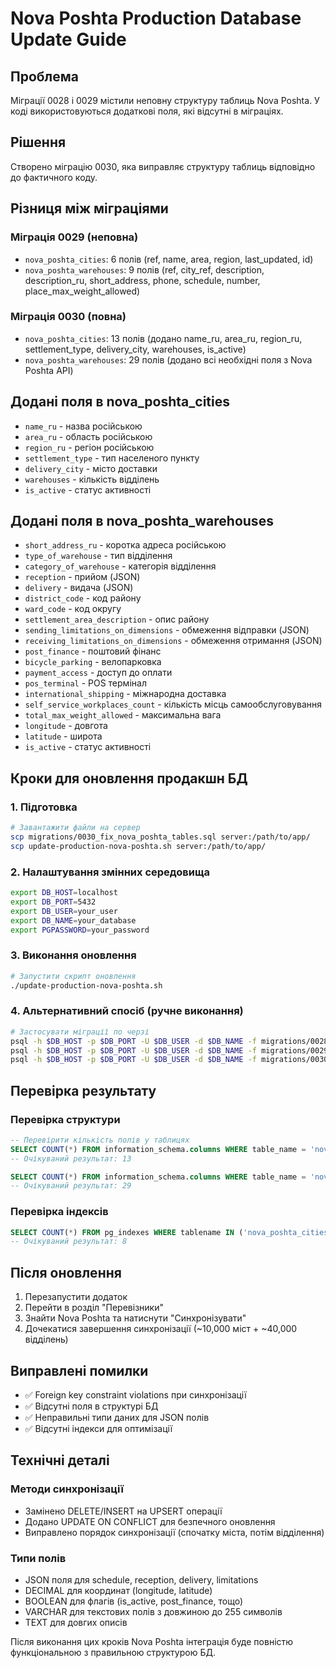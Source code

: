 # Nova Poshta Production Database Update Guide

## Проблема
Міграції 0028 і 0029 містили неповну структуру таблиць Nova Poshta. У коді використовуються додаткові поля, які відсутні в міграціях.

## Рішення
Створено міграцію 0030, яка виправляє структуру таблиць відповідно до фактичного коду.

## Різниця між міграціями

### Міграція 0029 (неповна)
- `nova_poshta_cities`: 6 полів (ref, name, area, region, last_updated, id)
- `nova_poshta_warehouses`: 9 полів (ref, city_ref, description, description_ru, short_address, phone, schedule, number, place_max_weight_allowed)

### Міграція 0030 (повна)
- `nova_poshta_cities`: 13 полів (додано name_ru, area_ru, region_ru, settlement_type, delivery_city, warehouses, is_active)
- `nova_poshta_warehouses`: 29 полів (додано всі необхідні поля з Nova Poshta API)

## Додані поля в nova_poshta_cities
- `name_ru` - назва російською
- `area_ru` - область російською  
- `region_ru` - регіон російською
- `settlement_type` - тип населеного пункту
- `delivery_city` - місто доставки
- `warehouses` - кількість відділень
- `is_active` - статус активності

## Додані поля в nova_poshta_warehouses
- `short_address_ru` - коротка адреса російською
- `type_of_warehouse` - тип відділення
- `category_of_warehouse` - категорія відділення
- `reception` - прийом (JSON)
- `delivery` - видача (JSON)
- `district_code` - код району
- `ward_code` - код округу
- `settlement_area_description` - опис району
- `sending_limitations_on_dimensions` - обмеження відправки (JSON)
- `receiving_limitations_on_dimensions` - обмеження отримання (JSON)
- `post_finance` - поштовий фінанс
- `bicycle_parking` - велопарковка
- `payment_access` - доступ до оплати
- `pos_terminal` - POS термінал
- `international_shipping` - міжнародна доставка
- `self_service_workplaces_count` - кількість місць самообслуговування
- `total_max_weight_allowed` - максимальна вага
- `longitude` - довгота
- `latitude` - широта
- `is_active` - статус активності

## Кроки для оновлення продакшн БД

### 1. Підготовка
```bash
# Завантажити файли на сервер
scp migrations/0030_fix_nova_poshta_tables.sql server:/path/to/app/
scp update-production-nova-poshta.sh server:/path/to/app/
```

### 2. Налаштування змінних середовища
```bash
export DB_HOST=localhost
export DB_PORT=5432
export DB_USER=your_user
export DB_NAME=your_database
export PGPASSWORD=your_password
```

### 3. Виконання оновлення
```bash
# Запустити скрипт оновлення
./update-production-nova-poshta.sh
```

### 4. Альтернативний спосіб (ручне виконання)
```bash
# Застосувати міграції по черзі
psql -h $DB_HOST -p $DB_PORT -U $DB_USER -d $DB_NAME -f migrations/0028_add_carrier_sync_settings.sql
psql -h $DB_HOST -p $DB_PORT -U $DB_USER -d $DB_NAME -f migrations/0029_add_nova_poshta_integration.sql  
psql -h $DB_HOST -p $DB_PORT -U $DB_USER -d $DB_NAME -f migrations/0030_fix_nova_poshta_tables.sql
```

## Перевірка результату

### Перевірка структури
```sql
-- Перевірити кількість полів у таблицях
SELECT COUNT(*) FROM information_schema.columns WHERE table_name = 'nova_poshta_cities';
-- Очікуваний результат: 13

SELECT COUNT(*) FROM information_schema.columns WHERE table_name = 'nova_poshta_warehouses';  
-- Очікуваний результат: 29
```

### Перевірка індексів
```sql
SELECT COUNT(*) FROM pg_indexes WHERE tablename IN ('nova_poshta_cities', 'nova_poshta_warehouses');
-- Очікуваний результат: 8
```

## Після оновлення

1. Перезапустити додаток
2. Перейти в розділ "Перевізники"
3. Знайти Nova Poshta та натиснути "Синхронізувати"
4. Дочекатися завершення синхронізації (~10,000 міст + ~40,000 відділень)

## Виправлені помилки

- ✅ Foreign key constraint violations при синхронізації
- ✅ Відсутні поля в структурі БД
- ✅ Неправильні типи даних для JSON полів
- ✅ Відсутні індекси для оптимізації

## Технічні деталі

### Методи синхронізації
- Замінено DELETE/INSERT на UPSERT операції
- Додано UPDATE ON CONFLICT для безпечного оновлення
- Виправлено порядок синхронізації (спочатку міста, потім відділення)

### Типи полів
- JSON поля для schedule, reception, delivery, limitations
- DECIMAL для координат (longitude, latitude)
- BOOLEAN для флагів (is_active, post_finance, тощо)
- VARCHAR для текстових полів з довжиною до 255 символів
- TEXT для довгих описів

Після виконання цих кроків Nova Poshta інтеграція буде повністю функціональною з правильною структурою БД.